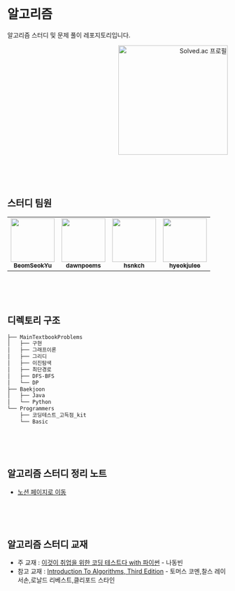 # 알고리즘
알고리즘 스터디 및 문제 풀이 레포지토리입니다.

<div align="right">
  <a href="https://solved.ac/ro1864">
    <img align="" width="250px" src="http://mazassumnida.wtf/api/v2/generate_badge?boj=ro1864" alt="Solved.ac 프로필">
  </a>
</div>

<br><br><br>


## 스터디 팀원
<table>
  <tbody>
    <tr>
      <td align="center"><a href="https://github.com/BeomSeokYu"><img src="https://avatars.githubusercontent.com/u/69231700?v=4" width="100px;" alt=""/><br /><sub><b>BeomSeokYu</b></sub></a><br /></td>
      <td align="center"><a href="https://github.com/dawnpoems"><img src="https://avatars.githubusercontent.com/u/108113517?s=60&v=4" width="100px;" alt=""/><br /><sub><b>dawnpoems</b></sub></a><br /></td>
      <td align="center"><a href="https://github.com/hsnkch"><img src="https://avatars.githubusercontent.com/u/111720919?v=4" width="100px;" alt=""/><br /><sub><b>hsnkch</b></sub></a><br /></td>
      <td align="center"><a href="https://github.com/hyeokjulee"><img src="https://avatars.githubusercontent.com/u/122426157?v=4" width="100px;" alt=""/><br /><sub><b>hyeokjulee</b></sub></a><br /></td>
    </tr>
  </tbody>
</table>

<br><br><br>


## 디렉토리 구조
```bash
├── MainTextbookProblems
│   ├── 구현
│   ├── 그래프이론
│   ├── 그리디
│   ├── 이진탐색
│   ├── 최단경로
│   ├── DFS-BFS
│   └── DP
├── Baekjoon
│   ├── Java
│   └── Python
└── Programmers
    ├── 코딩테스트_고득점_kit
    └── Basic
```

<br><br><br>


## 알고리즘 스터디 정리 노트
- [노션 페이지로 이동](https://bsnote.notion.site/fed6cf66eef24ee9a6cd4950a535f805?pvs=4 "알고리즘 정리")

<br><br><br>


## 알고리즘 스터디 교재
- 주 교재 : [이것이 취업을 위한 코딩 테스트다 with 파이썬](https://search.shopping.naver.com/book/catalog/32441237189?cat_id=50010920&frm=PBOKMOD&query=%EC%9D%B4%EA%B2%83%EC%9D%B4+%EC%B7%A8%EC%97%85%EC%9D%84+%EC%9C%84%ED%95%9C+%EC%BD%94%EB%94%A9+%ED%85%8C%EC%8A%A4%ED%8A%B8%EB%8B%A4+with+%ED%8C%8C%EC%9D%B4%EC%8D%AC&NaPm=ct%3Dljcro3y0%7Cci%3D69616426f40c84ddd4f1917c0d079d7a541c240d%7Ctr%3Dboknx%7Csn%3D95694%7Chk%3D91d5454ec150b20aa7238393902c39bf24f8bcb9) - 나동빈
- 참고 교재 : [Introduction To Algorithms, Third Edition](https://search.shopping.naver.com/book/catalog/32442693885?cat_id=50010921&frm=PBOKPRO&query=Introduction+to+Algorithms&NaPm=ct%3Dljcwra2w%7Cci%3D7a85a7d77194a0fdbdf8839535bf94ddb308e420%7Ctr%3Dboknx%7Csn%3D95694%7Chk%3Dce072874859e647b94504a70248cc13bb770fad6) - 토머스 코멘,찰스 레이서손,로날드 리베스트,클리포드 스타인

<br><br><br>

